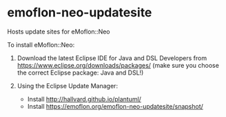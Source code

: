 # emoflon-neo-updatesite
Hosts update sites for eMoflon::Neo

To install eMoflon::Neo:

1. Download the latest Eclipse IDE for Java and DSL Developers from https://www.eclipse.org/downloads/packages/ (make sure you choose the correct Eclipse package: Java and DSL!)

2. Using the Eclipse Update Manager:
    - Install  http://hallvard.github.io/plantuml/
    - Install  https://emoflon.org/emoflon-neo-updatesite/snapshot/
